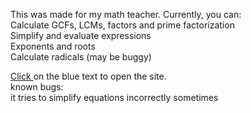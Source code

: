 This was made for my math teacher.
Currently, you can: <br>
Calculate GCFs, LCMs, factors and prime factorization <br>
Simplify and evaluate expressions <br>
Exponents and roots <br>
Calculate radicals (may be buggy) <br>

<a href="https://cobaltong.github.io/math/Math%20Operations%20Site.html"> Click </a> on the blue text to open the site. <br>
known bugs:<br>
it tries to simplify equations incorrectly sometimes
